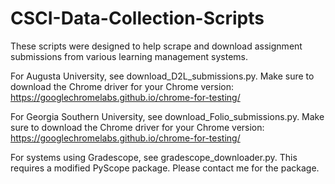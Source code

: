 # CSCI-Data-Collection-Scripts

These scripts were designed to help scrape and download assignment submissions from various learning management systems.

For Augusta University, see download_D2L_submissions.py. Make sure to download the Chrome driver for your Chrome version: https://googlechromelabs.github.io/chrome-for-testing/

For Georgia Southern University, see download_Folio_submissions.py. Make sure to download the Chrome driver for your Chrome version: https://googlechromelabs.github.io/chrome-for-testing/

For systems using Gradescope, see gradescope_downloader.py. This requires a modified PyScope package. Please contact me for the package.
